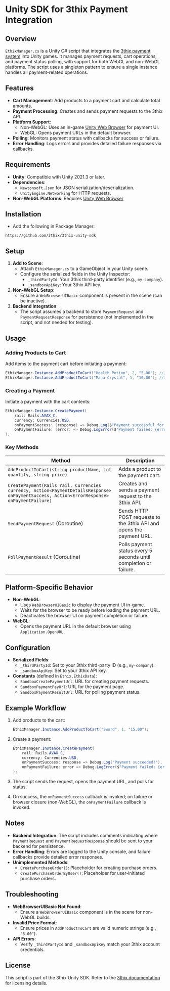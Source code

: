 # Unity SDK for 3thix Payment Integration

## Overview

`EthixManager.cs` is a Unity C# script that integrates the [3thix payment system](https://3thix.com/) into Unity games. It manages payment requests, cart operations, and payment status polling, with support for both WebGL and non-WebGL platforms. The script uses a singleton pattern to ensure a single instance handles all payment-related operations.

## Features

- **Cart Management**: Add products to a payment cart and calculate total amounts.
- **Payment Processing**: Creates and sends payment requests to the 3thix API.
- **Platform Support**:
  - Non-WebGL: Uses an in-game [Unity Web Browser](https://projects.voltstro.dev/UnityWebBrowser/latest/) for payment UI.
  - WebGL: Opens payment URLs in the default browser.
- **Polling**: Monitors payment status with callbacks for success or failure.
- **Error Handling**: Logs errors and provides detailed failure responses via callbacks.

## Requirements

- **Unity**: Compatible with Unity 2021.3 or later.
- **Dependencies**:
  - `Newtonsoft.Json` for JSON serialization/deserialization.
  - `UnityEngine.Networking` for HTTP requests.  
- **Non-WebGL Platforms**: Requires [Unity Web Browser](https://projects.voltstro.dev/UnityWebBrowser/latest/)

## Installation
- Add the following in Package Manager:

```
https://github.com/3thix/3thix-unity-sdk
```

## Setup

1. **Add to Scene**:
   - Attach `EthixManager.cs` to a GameObject in your Unity scene.
   - Configure the serialized fields in the Unity Inspector:
     - `_thirdPartyId`: Your 3thix third-party identifier (e.g., `my-company`).
     - `_sandboxApiKey`: Your 3thix API key.
2. **Non-WebGL Setup**:
   - Ensure a `WebBrowserUIBasic` component is present in the scene (can be inactive).
3. **Backend Integration**:
   - The script assumes a backend to store `PaymentRequest` and `PaymentRequestResponse` for persistence (not implemented in the script, and not needed for testing).

## Usage

### Adding Products to Cart

Add items to the payment cart before initiating a payment:

```csharp
EthixManager.Instance.AddProductToCart("Health Potion", 2, "5.00"); //Item Name, Quantity, Price
EthixManager.Instance.AddProductToCart("Mana Crystal", 1, "10.00"); //Item Name, Quantity, Price
```

### Creating a Payment

Initiate a payment with the cart contents:

```csharp
EthixManager.Instance.CreatePayment(
    rail: Rails.AVAX_C,
    currency: Currencies.USD,
    onPaymentSuccess: (response) => Debug.Log($"Payment successful for Invoice ID: {response.invoice.id}"),
    onPaymentFailure: (error) => Debug.LogError($"Payment failed: {error.message}")
);
```

### Key Methods

| Method | Description |
| --- | --- |
| `AddProductToCart(string productName, int quantity, string price)` | Adds a product to the payment cart. |
| `CreatePayment(Rails rail, Currencies currency, Action<PaymentDetailsResponse> onPaymentSuccess, Action<ErrorResponse> onPaymentFailure)` | Creates and sends a payment request to the 3thix API. |
| `SendPaymentRequest` (Coroutine) | Sends HTTP POST requests to the 3thix API and opens the payment URL. |
| `PollPaymentResult` (Coroutine) | Polls payment status every 5 seconds until completion or failure. |

## Platform-Specific Behavior

- **Non-WebGL**:
  - Uses `WebBrowserUIBasic` to display the payment UI in-game.
  - Waits for the browser to be ready before loading the payment URL.
  - Deactivates the browser UI on payment completion or failure.
- **WebGL**:
  - Opens the payment URL in the default browser using `Application.OpenURL`.

## Configuration

- **Serialized Fields**:
  - `_thirdPartyId`: Set to your 3thix third-party ID (e.g., `my-company`).
  - `_sandboxApiKey`: Set to your 3thix API key.
- **Constants** (defined in `Ethix.EthixData`):
  - `SandboxCreatePaymentUrl`: URL for creating payment requests.
  - `SandboxPaymentPayUrl`: URL for the payment page.
  - `SandboxPaymentResultUrl`: URL for polling payment status.

## Example Workflow

1. Add products to the cart:

   ```csharp
   EthixManager.Instance.AddProductToCart("Sword", 1, "15.00");
   ```

2. Create a payment:

   ```csharp
   EthixManager.Instance.CreatePayment(
       rail: Rails.AVAX_C,
       currency: Currencies.USD,
       onPaymentSuccess: response => Debug.Log("Payment succeeded!"),
       onPaymentFailure: error => Debug.LogError($"Payment failed: {error.message}")
   );
   ```

3. The script sends the request, opens the payment URL, and polls for status.
4. On success, the `onPaymentSuccess` callback is invoked; on failure or browser closure (non-WebGL), the `onPaymentFailure` callback is invoked.

## Notes

- **Backend Integration**: The script includes comments indicating where `PaymentRequest` and `PaymentRequestResponse` should be sent to your backend for persistence.
- **Error Handling**: Errors are logged to the Unity console, and failure callbacks provide detailed error responses.
- **Unimplemented Methods**:
  - `CreatePurchaseOrder()`: Placeholder for creating purchase orders.
  - `CreatePurchaseOrderByUser()`: Placeholder for user-initiated purchase orders.

## Troubleshooting

- **WebBrowserUIBasic Not Found**:
  - Ensure a `WebBrowserUIBasic` component is in the scene for non-WebGL builds.
- **Invalid Price Format**:
  - Ensure prices in `AddProductToCart` are valid numeric strings (e.g., `"5.00"`).
- **API Errors**:
  - Verify `_thirdPartyId` and `_sandboxApiKey` match your 3thix account credentials.

## License

This script is part of the 3thix Unity SDK. Refer to the [3thix documentation](https://3thix.com/) for licensing details.
